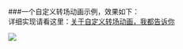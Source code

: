 ###一个自定义转场动画示例，效果如下：   
详细实现请看这里：[关于自定义转场动画，我都告诉你](http://www.jianshu.com/p/38cd35968864)

![](MagicMove.gif)